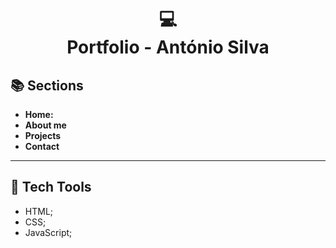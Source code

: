 <h1 align="center">
  💻<br>Portfolio - António Silva
</h1>

## 📚 Sections

- **Home:** 
- **About me** 
- **Projects** 
- **Contact** 

---

## 💼 Tech Tools

- HTML;
- CSS;
- JavaScript;
